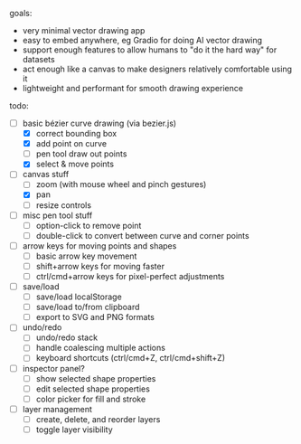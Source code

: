 

goals:
- very minimal vector drawing app
- easy to embed anywhere, eg Gradio for doing AI vector drawing
- support enough features to allow humans to "do it the hard way" for datasets
- act enough like a canvas to make designers relatively comfortable using it
- lightweight and performant for smooth drawing experience

todo:
- [ ] basic bézier curve drawing (via bezier.js)
  - [x] correct bounding box
  - [x] add point on curve
  - [ ] pen tool draw out points
  - [x] select & move points
- [ ] canvas stuff
  - [ ] zoom (with mouse wheel and pinch gestures)
  - [x] pan
  - [ ] resize controls
- [ ] misc pen tool stuff
  - [ ] option-click to remove point
  - [ ] double-click to convert between curve and corner points
- [ ] arrow keys for moving points and shapes
  - [ ] basic arrow key movement
  - [ ] shift+arrow keys for moving faster
  - [ ] ctrl/cmd+arrow keys for pixel-perfect adjustments
- [ ] save/load
  - [ ] save/load localStorage
  - [ ] save/load to/from clipboard
  - [ ] export to SVG and PNG formats
- [ ] undo/redo
  - [ ] undo/redo stack
  - [ ] handle coalescing multiple actions
  - [ ] keyboard shortcuts (ctrl/cmd+Z, ctrl/cmd+shift+Z)
- [ ] inspector panel?
  - [ ] show selected shape properties
  - [ ] edit selected shape properties
  - [ ] color picker for fill and stroke
- [ ] layer management
  - [ ] create, delete, and reorder layers
  - [ ] toggle layer visibility
